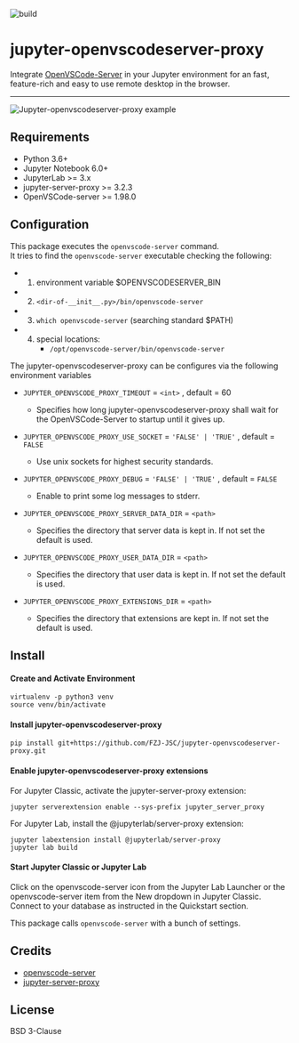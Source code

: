 ![build](https://github.com/FZJ-JSC/jupyter-openvscodeserver-proxy/workflows/build/badge.svg)

# jupyter-openvscodeserver-proxy
Integrate [OpenVSCode-Server](https://github.com/gitpod-io/openvscode-server) in your Jupyter environment for an fast, feature-rich and easy to use remote desktop in the browser.

--------------------------------

![Jupyter-openvscodeserver-proxy example](docs/screenshot.png 'Jupyter-openvscodeserver-proxy example')

## Requirements
- Python 3.6+
- Jupyter Notebook 6.0+
- JupyterLab >= 3.x
- jupyter-server-proxy >= 3.2.3
- OpenVSCode-server >= 1.98.0

## Configuration
This package executes the `openvscode-server` command.  
It tries to find the `openvscode-server` executable checking the following:  
- 1. environment variable $OPENVSCODESERVER_BIN
- 2. `<dir-of-__init__.py>/bin/openvscode-server`
- 3. `which openvscode-server` (searching standard $PATH)
- 4. special locations:
     - `/opt/openvscode-server/bin/openvscode-server`

The jupyter-openvscodeserver-proxy can be configures via the following environment variables

- `JUPYTER_OPENVSCODE_PROXY_TIMEOUT` = `<int>` , default = 60
    - Specifies how long jupyter-openvscodeserver-proxy shall wait for the OpenVSCode-Server to startup until it gives up.
- `JUPYTER_OPENVSCODE_PROXY_USE_SOCKET` = `'FALSE' | 'TRUE'` ,  default = `FALSE`
    - Use unix sockets for highest security standards.
- `JUPYTER_OPENVSCODE_PROXY_DEBUG` = `'FALSE' | 'TRUE'` ,  default = `FALSE`
    - Enable to print some log messages to stderr.

- `JUPYTER_OPENVSCODE_PROXY_SERVER_DATA_DIR` = `<path>`
    - Specifies the directory that server data is kept in. If not set the default is used.
- `JUPYTER_OPENVSCODE_PROXY_USER_DATA_DIR` = `<path>`
    - Specifies the directory that user data is kept in. If not set the default is used.
- `JUPYTER_OPENVSCODE_PROXY_EXTENSIONS_DIR` = `<path>`
    - Specifies the directory that extensions are kept in. If not set the default is used.

## Install 

#### Create and Activate Environment
```
virtualenv -p python3 venv
source venv/bin/activate
```

#### Install jupyter-openvscodeserver-proxy
```
pip install git+https://github.com/FZJ-JSC/jupyter-openvscodeserver-proxy.git
```

#### Enable jupyter-openvscodeserver-proxy extensions
For Jupyter Classic, activate the jupyter-server-proxy extension:
```
jupyter serverextension enable --sys-prefix jupyter_server_proxy
```

For Jupyter Lab, install the @jupyterlab/server-proxy extension:
```
jupyter labextension install @jupyterlab/server-proxy
jupyter lab build
```

#### Start Jupyter Classic or Jupyter Lab
Click on the openvscode-server icon from the Jupyter Lab Launcher or the openvscode-server item from the New dropdown in Jupyter Classic.  
Connect to your database as instructed in the Quickstart section.

This package calls `openvscode-server` with a bunch of settings.  

## Credits
- [openvscode-server](https://github.com/gitpod-io/openvscode-server) 
- [jupyter-server-proxy](https://github.com/jupyterhub/jupyter-server-proxy)

## License
BSD 3-Clause
